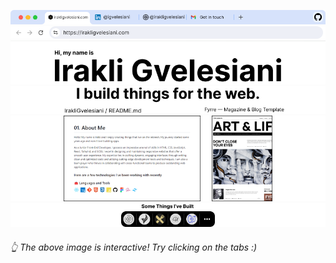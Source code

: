 <picture><source media="(prefers-color-scheme: light)" srcset="https://raw.githubusercontent.com/IrakliGvelesiani/IrakliGvelesiani/main/generator/generated/7104c355cc482897d34a78b390d48e288436f2e15e505c48620d975533c7ddc528d820986a9a6370fe3c61d12bb312425033b3c97a239111af69eea0f91b014f.png"><source media="(prefers-color-scheme: dark)" srcset="https://raw.githubusercontent.com/IrakliGvelesiani/IrakliGvelesiani/main/generator/generated/3297ad0c7253453ef36db9015e0c492f153a9969fc4d68c8716aff617f3e3f9f8f9c8fe6e18519d53663a91a6a9671422240f766297161d90a6c9061f8a52ed9.png"><img src="https://raw.githubusercontent.com/IrakliGvelesiani/IrakliGvelesiani/main/generator/generated/7104c355cc482897d34a78b390d48e288436f2e15e505c48620d975533c7ddc528d820986a9a6370fe3c61d12bb312425033b3c97a239111af69eea0f91b014f.png" width="2.4822695035460995%" /></picture><a href="#js-contribution-activity"><picture><source media="(prefers-color-scheme: light)" srcset="https://raw.githubusercontent.com/IrakliGvelesiani/IrakliGvelesiani/main/generator/generated/cc4f1d5dc187415b33ad1cdc263b2c14f9897c57398cef3cbbcefb4867a682f71635c51028681c22a3ff03ea8b8299b5681e617aef6ec7435170615a9e16ddf2.png"><source media="(prefers-color-scheme: dark)" srcset="https://raw.githubusercontent.com/IrakliGvelesiani/IrakliGvelesiani/main/generator/generated/80c4d67fdecab5002a057fc408be88186d1300441502f0c5f4b2c5a687b5e1ff5d85be6a21ddcd01118b59c70e92c2e6f824f299052c244510115b34cf746282.png"><img src="https://raw.githubusercontent.com/IrakliGvelesiani/IrakliGvelesiani/main/generator/generated/cc4f1d5dc187415b33ad1cdc263b2c14f9897c57398cef3cbbcefb4867a682f71635c51028681c22a3ff03ea8b8299b5681e617aef6ec7435170615a9e16ddf2.png" width="1.4184397163120568%" /></picture></a><picture><source media="(prefers-color-scheme: light)" srcset="https://raw.githubusercontent.com/IrakliGvelesiani/IrakliGvelesiani/main/generator/generated/becc65165b902b95c14ae12bb2eb936e39ae7ad5a983b2c852ad0e49b3e64a09a7da09590d94cb0a40269fea2b2a5caa90ddae87f20719ef25d4b2a5d16c3f81.png"><source media="(prefers-color-scheme: dark)" srcset="https://raw.githubusercontent.com/IrakliGvelesiani/IrakliGvelesiani/main/generator/generated/7fbbe36fef3ff0896a30964782c7d9836c84e98d5e6ec86be12ca676c252addaeedc1a2d15f06bf6f428959c691a500fd7b2ef287777934d4c33d628ebbb1c00.png"><img src="https://raw.githubusercontent.com/IrakliGvelesiani/IrakliGvelesiani/main/generator/generated/becc65165b902b95c14ae12bb2eb936e39ae7ad5a983b2c852ad0e49b3e64a09a7da09590d94cb0a40269fea2b2a5caa90ddae87f20719ef25d4b2a5d16c3f81.png" width="0.9456264775413712%" /></picture><a href="#-the-above-image-is-interactive-try-clicking-on-the-tabs-"><picture><source media="(prefers-color-scheme: light)" srcset="https://raw.githubusercontent.com/IrakliGvelesiani/IrakliGvelesiani/main/generator/generated/acaa06269652d8bbad8e8a37865649d2d3ae714b7815e90b880ebd651d04ee3a8a6f076708bed1b6cbcf194cbe4b51eea72b0b38a210983258c0b6cf85864ad5.png"><source media="(prefers-color-scheme: dark)" srcset="https://raw.githubusercontent.com/IrakliGvelesiani/IrakliGvelesiani/main/generator/generated/e66d0dfba4340c603114f0b714fc05dd7ade21a23c87aca34c9d8451d91ee9faec22abd096d91426bebecf103deef4260627b6b1340928eed663bc4ea1d405f7.png"><img src="https://raw.githubusercontent.com/IrakliGvelesiani/IrakliGvelesiani/main/generator/generated/acaa06269652d8bbad8e8a37865649d2d3ae714b7815e90b880ebd651d04ee3a8a6f076708bed1b6cbcf194cbe4b51eea72b0b38a210983258c0b6cf85864ad5.png" width="1.4184397163120568%" /></picture></a><picture><source media="(prefers-color-scheme: light)" srcset="https://raw.githubusercontent.com/IrakliGvelesiani/IrakliGvelesiani/main/generator/generated/becc65165b902b95c14ae12bb2eb936e39ae7ad5a983b2c852ad0e49b3e64a09a7da09590d94cb0a40269fea2b2a5caa90ddae87f20719ef25d4b2a5d16c3f81.png"><source media="(prefers-color-scheme: dark)" srcset="https://raw.githubusercontent.com/IrakliGvelesiani/IrakliGvelesiani/main/generator/generated/7fbbe36fef3ff0896a30964782c7d9836c84e98d5e6ec86be12ca676c252addaeedc1a2d15f06bf6f428959c691a500fd7b2ef287777934d4c33d628ebbb1c00.png"><img src="https://raw.githubusercontent.com/IrakliGvelesiani/IrakliGvelesiani/main/generator/generated/becc65165b902b95c14ae12bb2eb936e39ae7ad5a983b2c852ad0e49b3e64a09a7da09590d94cb0a40269fea2b2a5caa90ddae87f20719ef25d4b2a5d16c3f81.png" width="0.9456264775413712%" /></picture><a href="https://github.com/IrakliGvelesiani"><picture><source media="(prefers-color-scheme: light)" srcset="https://raw.githubusercontent.com/IrakliGvelesiani/IrakliGvelesiani/main/generator/generated/c632e21ca1d66a6278bf572f7aa8218c5972c43e780d8e966fc614c48781460226e58370da8cfd0ded118c2c8df88513ef2a874ff2acbeaab92077eb3cba1ee6.png"><source media="(prefers-color-scheme: dark)" srcset="https://raw.githubusercontent.com/IrakliGvelesiani/IrakliGvelesiani/main/generator/generated/7aa7628aed602498de30c395179333995c5ca22e7d0817626665ff7139dbab74d351f5ba8cc89d71678e965087bebecd8d1b7be533c1d9594414007cc4d3aafd.png"><img src="https://raw.githubusercontent.com/IrakliGvelesiani/IrakliGvelesiani/main/generator/generated/c632e21ca1d66a6278bf572f7aa8218c5972c43e780d8e966fc614c48781460226e58370da8cfd0ded118c2c8df88513ef2a874ff2acbeaab92077eb3cba1ee6.png" width="1.4184397163120568%" /></picture></a><picture><source media="(prefers-color-scheme: light)" srcset="https://raw.githubusercontent.com/IrakliGvelesiani/IrakliGvelesiani/main/generator/generated/5ed307c02b35cb4aa2f333d5d971105ca076be82834a4ffadde56dce6a87c0385d49030a7ca956d62b0f0547849b77c225022481b4c325c77fdb235ba7c0f267.png"><source media="(prefers-color-scheme: dark)" srcset="https://raw.githubusercontent.com/IrakliGvelesiani/IrakliGvelesiani/main/generator/generated/071cfb1ed149c0546f611c126d5fc815a60c6ef6fdd139919af7f372199c02dd18dc1231dc614f199a5d07a51458dbcba61317c9c8d31b9302d1fa0e9d888b18.png"><img src="https://raw.githubusercontent.com/IrakliGvelesiani/IrakliGvelesiani/main/generator/generated/5ed307c02b35cb4aa2f333d5d971105ca076be82834a4ffadde56dce6a87c0385d49030a7ca956d62b0f0547849b77c225022481b4c325c77fdb235ba7c0f267.png" width="2.2458628841607564%" /></picture><a href="https://irakligvelesiani.com"><picture><source media="(prefers-color-scheme: light)" srcset="https://raw.githubusercontent.com/IrakliGvelesiani/IrakliGvelesiani/main/generator/generated/86602e7eb84ded096c0aebedb45c09348cbdb1967264402130deee1d1b871e6b4429b8fbe782dee86703a27805a8505dd3451cdb97908fb95b966027a3695201.png"><source media="(prefers-color-scheme: dark)" srcset="https://raw.githubusercontent.com/IrakliGvelesiani/IrakliGvelesiani/main/generator/generated/4b8f3adb7221e895b62fe64b81d99c0a6313e0d04494fe5329fe3935ebf7a382eb4197ca927ddac6e086c2c1364dfaea711871204b81342aac301d4e1c92418e.png"><img src="https://raw.githubusercontent.com/IrakliGvelesiani/IrakliGvelesiani/main/generator/generated/86602e7eb84ded096c0aebedb45c09348cbdb1967264402130deee1d1b871e6b4429b8fbe782dee86703a27805a8505dd3451cdb97908fb95b966027a3695201.png" width="14.420803782505912%" /></picture></a><a href="https://www.linkedin.com/in/igvelesiani/"><picture><source media="(prefers-color-scheme: light)" srcset="https://raw.githubusercontent.com/IrakliGvelesiani/IrakliGvelesiani/main/generator/generated/b016a6ac482573d746fde5738fff4af9dc0139788601495b31cdd3d86ded6cfe19b40d72b2c960096c377d48c36cb2e0927965517ae1355d998f018c9bedff1e.png"><source media="(prefers-color-scheme: dark)" srcset="https://raw.githubusercontent.com/IrakliGvelesiani/IrakliGvelesiani/main/generator/generated/c469375979fec95802d24b61553310c3f68a95b1c80ac92ab673e7526288490b6a2953ba41dd629fb617c160777799ab9a2aff6178cb04cdd4a8e34d7ff817f6.png"><img src="https://raw.githubusercontent.com/IrakliGvelesiani/IrakliGvelesiani/main/generator/generated/b016a6ac482573d746fde5738fff4af9dc0139788601495b31cdd3d86ded6cfe19b40d72b2c960096c377d48c36cb2e0927965517ae1355d998f018c9bedff1e.png" width="14.420803782505912%" /></picture></a><picture><source media="(prefers-color-scheme: light)" srcset="https://raw.githubusercontent.com/IrakliGvelesiani/IrakliGvelesiani/main/generator/generated/ce3645247a5892e080e98a186bb5dcb70fb02c79ca7b410d6be247b57446380d3f4efcb3912dcc03667180e6ea2894e1550a5843f9a551d6ee33059d64165c22.png"><source media="(prefers-color-scheme: dark)" srcset="https://raw.githubusercontent.com/IrakliGvelesiani/IrakliGvelesiani/main/generator/generated/e77e86fa5a7017842db9e0b7a8ff922f53e2b62dd213ee222484915625d50c9de3b4de369b813a73ec6976c984b98b40f3f4402a4b6107fea0809963c240efde.png"><img src="https://raw.githubusercontent.com/IrakliGvelesiani/IrakliGvelesiani/main/generator/generated/ce3645247a5892e080e98a186bb5dcb70fb02c79ca7b410d6be247b57446380d3f4efcb3912dcc03667180e6ea2894e1550a5843f9a551d6ee33059d64165c22.png" width="1.1820330969267139%" /></picture><a href="https://codepen.io/irakligvelesiani"><picture><source media="(prefers-color-scheme: light)" srcset="https://raw.githubusercontent.com/IrakliGvelesiani/IrakliGvelesiani/main/generator/generated/51464183721bb25b5b1826feeaa1d7a27ddc7c284cd1577d3271ac988900758dc0dad79b483e1ba6fc30b1f15a44b47b44172fee4951938dfef564bae4e3ff7b.png"><source media="(prefers-color-scheme: dark)" srcset="https://raw.githubusercontent.com/IrakliGvelesiani/IrakliGvelesiani/main/generator/generated/61c6c543385d9ac358680657b83414052f6f78bf0ae39761394709a554149d295d592122404a05f81f839d39703edea6e448d55a7b1159db9ba204a0ce5a3f47.png"><img src="https://raw.githubusercontent.com/IrakliGvelesiani/IrakliGvelesiani/main/generator/generated/51464183721bb25b5b1826feeaa1d7a27ddc7c284cd1577d3271ac988900758dc0dad79b483e1ba6fc30b1f15a44b47b44172fee4951938dfef564bae4e3ff7b.png" width="14.893617021276595%" /></picture></a><picture><source media="(prefers-color-scheme: light)" srcset="https://raw.githubusercontent.com/IrakliGvelesiani/IrakliGvelesiani/main/generator/generated/535cfa37e658d9a35f45114e98144d0455aca1a342224796961dc871bc76868256eb6268b827c1b0267a699389ccdfc2acd0b7f6f805d6c156faf53ca2af3db2.png"><source media="(prefers-color-scheme: dark)" srcset="https://raw.githubusercontent.com/IrakliGvelesiani/IrakliGvelesiani/main/generator/generated/e0c83201972c288e56a532939313556b942bdb4917a4abb36500467d808358ea37bed10c18062ed142919112f20c554832f4fed5f86db8f63ccaf4fde6ad38a9.png"><img src="https://raw.githubusercontent.com/IrakliGvelesiani/IrakliGvelesiani/main/generator/generated/535cfa37e658d9a35f45114e98144d0455aca1a342224796961dc871bc76868256eb6268b827c1b0267a699389ccdfc2acd0b7f6f805d6c156faf53ca2af3db2.png" width="0.2364066193853428%" /></picture><a href="mailto:gvelesianiirakla@gmail.com"><picture><source media="(prefers-color-scheme: light)" srcset="https://raw.githubusercontent.com/IrakliGvelesiani/IrakliGvelesiani/main/generator/generated/86d5f5458a80fac027fc0ef34926b5e32e204d09eb0f8f6c20b059f46ace428fb66945a3005b8d01ae57f24141125c75386d9db2e0165cbf113d996da5875788.png"><source media="(prefers-color-scheme: dark)" srcset="https://raw.githubusercontent.com/IrakliGvelesiani/IrakliGvelesiani/main/generator/generated/f7360b6aeb47317f712bca752f4a20f9e76f41bf004ad533dd86ef1d4bacb8924b4d3ca8e845c788188ede809d7d28400b744aeb76e67a2330c68b0591389e10.png"><img src="https://raw.githubusercontent.com/IrakliGvelesiani/IrakliGvelesiani/main/generator/generated/86d5f5458a80fac027fc0ef34926b5e32e204d09eb0f8f6c20b059f46ace428fb66945a3005b8d01ae57f24141125c75386d9db2e0165cbf113d996da5875788.png" width="14.775413711583923%" /></picture></a><picture><source media="(prefers-color-scheme: light)" srcset="https://raw.githubusercontent.com/IrakliGvelesiani/IrakliGvelesiani/main/generator/generated/535cfa37e658d9a35f45114e98144d0455aca1a342224796961dc871bc76868256eb6268b827c1b0267a699389ccdfc2acd0b7f6f805d6c156faf53ca2af3db2.png"><source media="(prefers-color-scheme: dark)" srcset="https://raw.githubusercontent.com/IrakliGvelesiani/IrakliGvelesiani/main/generator/generated/e0c83201972c288e56a532939313556b942bdb4917a4abb36500467d808358ea37bed10c18062ed142919112f20c554832f4fed5f86db8f63ccaf4fde6ad38a9.png"><img src="https://raw.githubusercontent.com/IrakliGvelesiani/IrakliGvelesiani/main/generator/generated/535cfa37e658d9a35f45114e98144d0455aca1a342224796961dc871bc76868256eb6268b827c1b0267a699389ccdfc2acd0b7f6f805d6c156faf53ca2af3db2.png" width="0.2364066193853428%" /></picture><a href="https://github.com/IrakliGvelesiani"><picture><source media="(prefers-color-scheme: light)" srcset="https://raw.githubusercontent.com/IrakliGvelesiani/IrakliGvelesiani/main/generator/generated/f8aa0e5c2da6a38470bb8be190c8c7622f901ed3e39be5b61d9dba91940359344f6c19ad80fee3df1b005d0f6c286953dd044ca1cac8113802a50b0b3f6dc747.png"><source media="(prefers-color-scheme: dark)" srcset="https://raw.githubusercontent.com/IrakliGvelesiani/IrakliGvelesiani/main/generator/generated/05212118554b978b7aaf9ea830d5300872775746cdeb3c9ea4c8cd7f6d78173b8e117ef66ea625ed4191a6783f1ca17e213e6a12bd64d6d7b124fa314c512a5a.png"><img src="https://raw.githubusercontent.com/IrakliGvelesiani/IrakliGvelesiani/main/generator/generated/f8aa0e5c2da6a38470bb8be190c8c7622f901ed3e39be5b61d9dba91940359344f6c19ad80fee3df1b005d0f6c286953dd044ca1cac8113802a50b0b3f6dc747.png" width="14.775413711583923%" /></picture></a><picture><source media="(prefers-color-scheme: light)" srcset="https://raw.githubusercontent.com/IrakliGvelesiani/IrakliGvelesiani/main/generator/generated/3b4597fae6f9f5a871721e47e15ca6e8e4ed3687c7f20b3a92b70c188275a442dff11c7244a6408ea1aeba9eae6eef95147834428e399052a517a7c826d54dea.png"><source media="(prefers-color-scheme: dark)" srcset="https://raw.githubusercontent.com/IrakliGvelesiani/IrakliGvelesiani/main/generator/generated/4e488c088eaa0741bde93966f681522f7d7aa130ca165d7b549271445f942dc364c4f72f65b5c15274b3750e801c97ad0253d1677b6cdc9daaf0d650de966022.png"><img src="https://raw.githubusercontent.com/IrakliGvelesiani/IrakliGvelesiani/main/generator/generated/3b4597fae6f9f5a871721e47e15ca6e8e4ed3687c7f20b3a92b70c188275a442dff11c7244a6408ea1aeba9eae6eef95147834428e399052a517a7c826d54dea.png" width="10.16548463356974%" /></picture><a href="https://github.com/IrakliGvelesiani"><picture><source media="(prefers-color-scheme: light)" srcset="https://raw.githubusercontent.com/IrakliGvelesiani/IrakliGvelesiani/main/generator/generated/1194c9df60e1a4a0d9fbc740d26ccfaafde021a47853febf2f6fc8263d69e99c1219cc33e81843ab4d91400f3ba8b63f27ea4f9e5b9e68cbec0709a92f143244.png"><source media="(prefers-color-scheme: dark)" srcset="https://raw.githubusercontent.com/IrakliGvelesiani/IrakliGvelesiani/main/generator/generated/ba3f1fdda2723788494c6e778eb07fe2b2cdb430f219225cace077aede1bd28acb2803139adc946373411794d670a663a510a3fddf971fae245011e01eabe973.png"><img src="https://raw.githubusercontent.com/IrakliGvelesiani/IrakliGvelesiani/main/generator/generated/1194c9df60e1a4a0d9fbc740d26ccfaafde021a47853febf2f6fc8263d69e99c1219cc33e81843ab4d91400f3ba8b63f27ea4f9e5b9e68cbec0709a92f143244.png" width="3.309692671394799%" /></picture></a><picture><source media="(prefers-color-scheme: light)" srcset="https://raw.githubusercontent.com/IrakliGvelesiani/IrakliGvelesiani/main/generator/generated/66caf4f0325b7d5d09d45d1b49fdac5c1edaeef34c77c3b2276c76f60cb1d90fa0922f77a4b4b38ec38513545d7df72dca8a56ef31b56a9006b696f9cea1e715.png"><source media="(prefers-color-scheme: dark)" srcset="https://raw.githubusercontent.com/IrakliGvelesiani/IrakliGvelesiani/main/generator/generated/3565fd593ff1f295de5f5192eed1c443bafcaf7c6b1565d926d966fbf53667d923b97e37c7829fc9422b853c0c997cfe20781d117ed1ba1515ce0d919c4c2d75.png"><img src="https://raw.githubusercontent.com/IrakliGvelesiani/IrakliGvelesiani/main/generator/generated/66caf4f0325b7d5d09d45d1b49fdac5c1edaeef34c77c3b2276c76f60cb1d90fa0922f77a4b4b38ec38513545d7df72dca8a56ef31b56a9006b696f9cea1e715.png" width="0.7092198581560284%" /></picture><picture><source media="(prefers-color-scheme: light)" srcset="https://raw.githubusercontent.com/IrakliGvelesiani/IrakliGvelesiani/main/generator/generated/cc2f340963f99a2f1581fc2f080605351f915eb36c57b315bc9ec6a96d0033d02966097ed59279abbf207ec0237ec7d2df770fca49538452beac0ccc1e18f30b.png"><source media="(prefers-color-scheme: dark)" srcset="https://raw.githubusercontent.com/IrakliGvelesiani/IrakliGvelesiani/main/generator/generated/ee569879dca67c47d401a06a33bb8de9ced4b25d7b2baac1b3422c29009a0d520b70796048eac71e3043be0f41d6fbdc4c0c86f9f32f4a7228884aca7fae16a2.png"><img src="https://raw.githubusercontent.com/IrakliGvelesiani/IrakliGvelesiani/main/generator/generated/cc2f340963f99a2f1581fc2f080605351f915eb36c57b315bc9ec6a96d0033d02966097ed59279abbf207ec0237ec7d2df770fca49538452beac0ccc1e18f30b.png" width="8.865248226950355%" /></picture><a href="https://github.com/IrakliGvelesiani"><picture><source media="(prefers-color-scheme: light)" srcset="https://raw.githubusercontent.com/IrakliGvelesiani/IrakliGvelesiani/main/generator/generated/d7499722a20d646abd8ec342eb02127d8f012e8a5d38a0926f43e62f3dd1a219ee4967f8c53ee3d6382423db8e9056b0d5430f7c2e70ca8c36bb879c8184eaf3.png"><source media="(prefers-color-scheme: dark)" srcset="https://raw.githubusercontent.com/IrakliGvelesiani/IrakliGvelesiani/main/generator/generated/277795e8040fb10cf8813f12bdc9ec921585fa7047db758061d9ebaf407447276276d1aebfb707e95a9d0970d2ac367051340edee762d97c9b9e89fd989ff6b5.png"><img src="https://raw.githubusercontent.com/IrakliGvelesiani/IrakliGvelesiani/main/generator/generated/d7499722a20d646abd8ec342eb02127d8f012e8a5d38a0926f43e62f3dd1a219ee4967f8c53ee3d6382423db8e9056b0d5430f7c2e70ca8c36bb879c8184eaf3.png" width="1.5366430260047281%" /></picture></a><picture><source media="(prefers-color-scheme: light)" srcset="https://raw.githubusercontent.com/IrakliGvelesiani/IrakliGvelesiani/main/generator/generated/b85fb7049a6821fc8915369385a39e8a426a6c17ec6eaac2ce098d829d0ae97ac0e5744b5cc678a3d2dfe65107c88d02863fccfbe3500afd771ecc6e9c200bf8.png"><source media="(prefers-color-scheme: dark)" srcset="https://raw.githubusercontent.com/IrakliGvelesiani/IrakliGvelesiani/main/generator/generated/535b493f970106c9575cf3255aeda3d631c786126d852b9565d181052d41c898cf4709a4fe486e88bc141b68c0e3319726bc2a1770b956206d562d144b7e177e.png"><img src="https://raw.githubusercontent.com/IrakliGvelesiani/IrakliGvelesiani/main/generator/generated/b85fb7049a6821fc8915369385a39e8a426a6c17ec6eaac2ce098d829d0ae97ac0e5744b5cc678a3d2dfe65107c88d02863fccfbe3500afd771ecc6e9c200bf8.png" width="1.8912529550827424%" /></picture><a href="https://irakligvelesiani.com"><picture><source media="(prefers-color-scheme: light)" srcset="https://raw.githubusercontent.com/IrakliGvelesiani/IrakliGvelesiani/main/generator/generated/4aa4e3c3709c4a1b3ec9b4d71e8edc7a024732653e5ec8f3188b2014f072025f76cbde198153033f2cef6e5bb9c45ac2d4405efdd6f54746afc58df78fc19b8b.png"><source media="(prefers-color-scheme: dark)" srcset="https://raw.githubusercontent.com/IrakliGvelesiani/IrakliGvelesiani/main/generator/generated/24a2f5aff27dc086b5a84b71ca4fc87ebc88ee6403b9084f103152281880da80f0ee3d263953f96d12800858e2c87b039ed3bb01361f4fad346f216cb2d0d8d5.png"><img src="https://raw.githubusercontent.com/IrakliGvelesiani/IrakliGvelesiani/main/generator/generated/4aa4e3c3709c4a1b3ec9b4d71e8edc7a024732653e5ec8f3188b2014f072025f76cbde198153033f2cef6e5bb9c45ac2d4405efdd6f54746afc58df78fc19b8b.png" width="86.99763593380615%" /></picture></a><picture><source media="(prefers-color-scheme: light)" srcset="https://raw.githubusercontent.com/IrakliGvelesiani/IrakliGvelesiani/main/generator/generated/40204f0bb3f056cd387712574833e372ec284b4c37e97caec0d813d9aa4d1beeb34b21da98920c2c9569423e31f5f24c89c17cacf2cec5b7f36961bb069e1c96.png"><source media="(prefers-color-scheme: dark)" srcset="https://raw.githubusercontent.com/IrakliGvelesiani/IrakliGvelesiani/main/generator/generated/0fd638bb4d3a7074e452f41b317ffe12850cee1d3443da176b69f1e298326ab6b4309bff39d94385f8db7de98eda196e2fd07b1feb207c2663aee3eaea07fac5.png"><img src="https://raw.githubusercontent.com/IrakliGvelesiani/IrakliGvelesiani/main/generator/generated/40204f0bb3f056cd387712574833e372ec284b4c37e97caec0d813d9aa4d1beeb34b21da98920c2c9569423e31f5f24c89c17cacf2cec5b7f36961bb069e1c96.png" width="0.7092198581560284%" /></picture><picture><source media="(prefers-color-scheme: light)" srcset="https://raw.githubusercontent.com/IrakliGvelesiani/IrakliGvelesiani/main/generator/generated/d07215c109c7f317e0da0429a2f59550b1cab19994a4cec415929b2ffae2ae155d15d1f4789c78d936261d0a446b03b1f655110b0dcea40119d3359d99dde4d7.png"><source media="(prefers-color-scheme: dark)" srcset="https://raw.githubusercontent.com/IrakliGvelesiani/IrakliGvelesiani/main/generator/generated/09960d0569be0cb371f0aafa4a2822ddef32a59cc51282bd4b355c1769236055dbfda90ea0b95ecf18218422b1d112bf50871597c28f0fd67c00d2f02972610f.png"><img src="https://raw.githubusercontent.com/IrakliGvelesiani/IrakliGvelesiani/main/generator/generated/d07215c109c7f317e0da0429a2f59550b1cab19994a4cec415929b2ffae2ae155d15d1f4789c78d936261d0a446b03b1f655110b0dcea40119d3359d99dde4d7.png" width="100%" /></picture><picture><source media="(prefers-color-scheme: light)" srcset="https://raw.githubusercontent.com/IrakliGvelesiani/IrakliGvelesiani/main/generator/generated/a5db762c48c8cfcaa3d372ae9d5aa9843a7ee39a2034f027d3b16b854aa139a9de7dca190776f3f8ec13e2bdbbcd86b7a7c41ada5b793e7545dfc759e4ae8798.png"><source media="(prefers-color-scheme: dark)" srcset="https://raw.githubusercontent.com/IrakliGvelesiani/IrakliGvelesiani/main/generator/generated/36eece36e1aaf00dfb6672b03c07be7233c38e325ad9800bea94d9dc994bed9421801ace40c91302f0ca5eb904bed1439005848225a59752954117f1288771d7.png"><img src="https://raw.githubusercontent.com/IrakliGvelesiani/IrakliGvelesiani/main/generator/generated/a5db762c48c8cfcaa3d372ae9d5aa9843a7ee39a2034f027d3b16b854aa139a9de7dca190776f3f8ec13e2bdbbcd86b7a7c41ada5b793e7545dfc759e4ae8798.png" width="16.78486997635934%" /></picture><a href="https://github.com/IrakliGvelesiani/IrakliGvelesiani/blob/main/README.md#leonsilicon"><picture><source media="(prefers-color-scheme: light)" srcset="https://raw.githubusercontent.com/IrakliGvelesiani/IrakliGvelesiani/main/generator/generated/12db24731a008cca3e9806a06bb38f2092ed24e5e2022ca1a58ea73df1ac757a5b87e2c1a1b79fafa8b3b1e47e5077381d8201bccc59331b0d443a2cd31c9960.png"><source media="(prefers-color-scheme: dark)" srcset="https://raw.githubusercontent.com/IrakliGvelesiani/IrakliGvelesiani/main/generator/generated/c1ee8648b47f1601eaf4f13cd03af3a7b0799b9e5b652ee46479c57d4565f113eeb10a2f2017c619a38b2599628b802c68018fee034d12cc3f9541392bd8617e.png"><img src="https://raw.githubusercontent.com/IrakliGvelesiani/IrakliGvelesiani/main/generator/generated/12db24731a008cca3e9806a06bb38f2092ed24e5e2022ca1a58ea73df1ac757a5b87e2c1a1b79fafa8b3b1e47e5077381d8201bccc59331b0d443a2cd31c9960.png" width="43.61702127659575%" /></picture></a><picture><source media="(prefers-color-scheme: light)" srcset="https://raw.githubusercontent.com/IrakliGvelesiani/IrakliGvelesiani/main/generator/generated/c52de0881963218eb5dffa6231eeabe0fed2721d916aede6cfa77a9a2566c42e22e1cc2c2bb9ac5ea65a94c4bca3f2db5d50e2fba3908573590a28d1a5d5fc83.png"><source media="(prefers-color-scheme: dark)" srcset="https://raw.githubusercontent.com/IrakliGvelesiani/IrakliGvelesiani/main/generator/generated/126f0fdbf0223ccc19d2bbf5563bb082ad42e880d98336272e0ab0740f63d071daf16768b38a8dd64f315ce12524c4e0a44948b5692e29de58aefd7b804faf25.png"><img src="https://raw.githubusercontent.com/IrakliGvelesiani/IrakliGvelesiani/main/generator/generated/c52de0881963218eb5dffa6231eeabe0fed2721d916aede6cfa77a9a2566c42e22e1cc2c2bb9ac5ea65a94c4bca3f2db5d50e2fba3908573590a28d1a5d5fc83.png" width="3.4278959810874707%" /></picture><a href="https://fyrremagazine.netlify.app"><picture><source media="(prefers-color-scheme: light)" srcset="https://raw.githubusercontent.com/IrakliGvelesiani/IrakliGvelesiani/main/generator/generated/ba05e466adf86bc840c58bdebd8a863675adb4287b45cb479efcbf23fed8e4f9ee417276662047ac365511a7a11b46edd3b17717844f3532292da62eff03af73.png"><source media="(prefers-color-scheme: dark)" srcset="https://raw.githubusercontent.com/IrakliGvelesiani/IrakliGvelesiani/main/generator/generated/20bc3aa92ce44db1b2e57f11644741521c840c26d36a25fdb5e937b1b028080d3ad9b8c4d622d38a99f16a7c3eb0344b141485cddf397c45ba62a4309b1ebf5a.png"><img src="https://raw.githubusercontent.com/IrakliGvelesiani/IrakliGvelesiani/main/generator/generated/ba05e466adf86bc840c58bdebd8a863675adb4287b45cb479efcbf23fed8e4f9ee417276662047ac365511a7a11b46edd3b17717844f3532292da62eff03af73.png" width="19.38534278959811%" /></picture></a><picture><source media="(prefers-color-scheme: light)" srcset="https://raw.githubusercontent.com/IrakliGvelesiani/IrakliGvelesiani/main/generator/generated/9c465813f43415967fd85e26b7e850d080fba5523a5b4b3ae64c23b1901ab3ea2c661f051c59a5bc246375174c6e88143cfcab30e8cb513b76f925187716b1e0.png"><source media="(prefers-color-scheme: dark)" srcset="https://raw.githubusercontent.com/IrakliGvelesiani/IrakliGvelesiani/main/generator/generated/05de9473d15a4bb251f66d50a975bd2c4df62ba4214f931890b74719e83c0cf52d59241ac16b5dea75e7726d2ce725b1d18a0fede1d45ebbe662dcbd7705a5cc.png"><img src="https://raw.githubusercontent.com/IrakliGvelesiani/IrakliGvelesiani/main/generator/generated/9c465813f43415967fd85e26b7e850d080fba5523a5b4b3ae64c23b1901ab3ea2c661f051c59a5bc246375174c6e88143cfcab30e8cb513b76f925187716b1e0.png" width="16.78486997635934%" /></picture><picture><source media="(prefers-color-scheme: light)" srcset="https://raw.githubusercontent.com/IrakliGvelesiani/IrakliGvelesiani/main/generator/generated/b3b42481b1b860d92094aca2908afb03bac6e04d88d08e8b4475f49cec9db7d67ea9a6c3f54ae4b6fb0923cac9016bfedd77d1c19281735da81e5fed8a36d302.png"><source media="(prefers-color-scheme: dark)" srcset="https://raw.githubusercontent.com/IrakliGvelesiani/IrakliGvelesiani/main/generator/generated/6ba4792e75d31b0a39967131ff521e35923e3cf9ef75c82cf0a9be83573ef78dddf4d56e8bf536f9a0ab988424ae30bf91098b8f56b2cf2881db2757e57b899c.png"><img src="https://raw.githubusercontent.com/IrakliGvelesiani/IrakliGvelesiani/main/generator/generated/b3b42481b1b860d92094aca2908afb03bac6e04d88d08e8b4475f49cec9db7d67ea9a6c3f54ae4b6fb0923cac9016bfedd77d1c19281735da81e5fed8a36d302.png" width="16.78486997635934%" /></picture><a href="https://github.com/IrakliGvelesiani/IrakliGvelesiani/blob/main/README.md#leonsilicon"><picture><source media="(prefers-color-scheme: light)" srcset="https://raw.githubusercontent.com/IrakliGvelesiani/IrakliGvelesiani/main/generator/generated/readme-light.b55f9fdce4ea4d0bd1f61214f158a470e8eee7ad2812d70c2361167679647cbf20c780e0302490545d445b501726a1a04d96143cff46d49f4a99380e958322f0.png"><source media="(prefers-color-scheme: dark)" srcset="https://raw.githubusercontent.com/IrakliGvelesiani/IrakliGvelesiani/main/generator/generated/readme-dark.8a36eaac11ed537674862ac46d90571a237f9de6adbd0477baef9e137a83f0dc927f4f110e04e1a450e460b14008ba49cc962486f10be6e9d5c87f045fa9e3ed.png"><img src="https://raw.githubusercontent.com/IrakliGvelesiani/IrakliGvelesiani/main/generator/generated/readme-light.b55f9fdce4ea4d0bd1f61214f158a470e8eee7ad2812d70c2361167679647cbf20c780e0302490545d445b501726a1a04d96143cff46d49f4a99380e958322f0.png" width="43.61702127659575%" /></picture></a><picture><source media="(prefers-color-scheme: light)" srcset="https://raw.githubusercontent.com/IrakliGvelesiani/IrakliGvelesiani/main/generator/generated/9e9ba37072ca21630e337f7399d557a1402540c540905b93b405735777af4e13f95ea7cbf151ef0a38fe150d6f469d3de11917b6cf72b795d257c5e6f22e1ea4.png"><source media="(prefers-color-scheme: dark)" srcset="https://raw.githubusercontent.com/IrakliGvelesiani/IrakliGvelesiani/main/generator/generated/e147c0b207855bda2db5bb196a5b56b095416a5391bfb858d74748e0ed61fc0262cc239b49c95f859c7656d3a3acd1f1fb9b00439ec42130211e6225e9017f78.png"><img src="https://raw.githubusercontent.com/IrakliGvelesiani/IrakliGvelesiani/main/generator/generated/9e9ba37072ca21630e337f7399d557a1402540c540905b93b405735777af4e13f95ea7cbf151ef0a38fe150d6f469d3de11917b6cf72b795d257c5e6f22e1ea4.png" width="3.4278959810874707%" /></picture><a href="https://fyrremagazine.netlify.app"><picture><source media="(prefers-color-scheme: light)" srcset="https://raw.githubusercontent.com/IrakliGvelesiani/IrakliGvelesiani/main/generator/generated/2d369a3d1bf27c8bb7cfb0a1bc90535093a08c870aed71d17d03f73146991a43769a9db9f4cbd0b4826ac5a491e2e8791673eab661e5b13eb6b04e2d06142a3e.png"><source media="(prefers-color-scheme: dark)" srcset="https://raw.githubusercontent.com/IrakliGvelesiani/IrakliGvelesiani/main/generator/generated/fb0e4cd4734bdb1cebdc3b4c55bdc5854598101dcdbfbe59b3f7e92ecc1f83e7f7e2ccde960896b9d58933ec87293764f4ec88212f72aa63cb74f880857b1166.png"><img src="https://raw.githubusercontent.com/IrakliGvelesiani/IrakliGvelesiani/main/generator/generated/2d369a3d1bf27c8bb7cfb0a1bc90535093a08c870aed71d17d03f73146991a43769a9db9f4cbd0b4826ac5a491e2e8791673eab661e5b13eb6b04e2d06142a3e.png" width="19.38534278959811%" /></picture></a><picture><source media="(prefers-color-scheme: light)" srcset="https://raw.githubusercontent.com/IrakliGvelesiani/IrakliGvelesiani/main/generator/generated/b3b42481b1b860d92094aca2908afb03bac6e04d88d08e8b4475f49cec9db7d67ea9a6c3f54ae4b6fb0923cac9016bfedd77d1c19281735da81e5fed8a36d302.png"><source media="(prefers-color-scheme: dark)" srcset="https://raw.githubusercontent.com/IrakliGvelesiani/IrakliGvelesiani/main/generator/generated/6ba4792e75d31b0a39967131ff521e35923e3cf9ef75c82cf0a9be83573ef78dddf4d56e8bf536f9a0ab988424ae30bf91098b8f56b2cf2881db2757e57b899c.png"><img src="https://raw.githubusercontent.com/IrakliGvelesiani/IrakliGvelesiani/main/generator/generated/b3b42481b1b860d92094aca2908afb03bac6e04d88d08e8b4475f49cec9db7d67ea9a6c3f54ae4b6fb0923cac9016bfedd77d1c19281735da81e5fed8a36d302.png" width="16.78486997635934%" /></picture><picture><source media="(prefers-color-scheme: light)" srcset="https://raw.githubusercontent.com/IrakliGvelesiani/IrakliGvelesiani/main/generator/generated/78d10e9d4730eb0f98d542287969b652c62ccb82c8f8a77657cb63e9679940317d7dc8c7fd5f055a38e341e7cd29ab36e73ef5110ca43228781058a16571c15d.png"><source media="(prefers-color-scheme: dark)" srcset="https://raw.githubusercontent.com/IrakliGvelesiani/IrakliGvelesiani/main/generator/generated/94a6552d9c032af0a0d765bbb9d3259e16ac58be56078d74ebb21c4f430e7a5aee36e1fcd6080fb24ad8cde3fb704e337943e57262a52aff1bea1b37cccc5eeb.png"><img src="https://raw.githubusercontent.com/IrakliGvelesiani/IrakliGvelesiani/main/generator/generated/78d10e9d4730eb0f98d542287969b652c62ccb82c8f8a77657cb63e9679940317d7dc8c7fd5f055a38e341e7cd29ab36e73ef5110ca43228781058a16571c15d.png" width="35.1063829787234%" /></picture><a href="https://driveshare.netlify.app"><picture><source media="(prefers-color-scheme: light)" srcset="https://raw.githubusercontent.com/IrakliGvelesiani/IrakliGvelesiani/main/generator/generated/ec405de85622473fab51361c345524d57e4a9086c99335241889f65af4e6a4f5c23ce947bea584f8e36bb794ebd7a2b45af2ef22713893fd219269590212f38a.png"><source media="(prefers-color-scheme: dark)" srcset="https://raw.githubusercontent.com/IrakliGvelesiani/IrakliGvelesiani/main/generator/generated/253ce33d1d3b6425d0082ced7bea7762ac395a8e5ecc284bc248c299702b10f3fcc9b1be4d7972785a2109bf1ecbc8d579dabf3ca6fbe421f924bb302b33e8b1.png"><img src="https://raw.githubusercontent.com/IrakliGvelesiani/IrakliGvelesiani/main/generator/generated/ec405de85622473fab51361c345524d57e4a9086c99335241889f65af4e6a4f5c23ce947bea584f8e36bb794ebd7a2b45af2ef22713893fd219269590212f38a.png" width="4.846335697399527%" /></picture></a><a href="https://c4reerhub.netlify.app"><picture><source media="(prefers-color-scheme: light)" srcset="https://raw.githubusercontent.com/IrakliGvelesiani/IrakliGvelesiani/main/generator/generated/d074e1c3ba916851a5613bdad40b787aa13a26af2a059765652d660f99a309f14941819dca38f18be6f5c5a9e331aa64b0094072d2ea759f11e88b2225eb9945.png"><source media="(prefers-color-scheme: dark)" srcset="https://raw.githubusercontent.com/IrakliGvelesiani/IrakliGvelesiani/main/generator/generated/3e7f650b74d5e1a3a064581d576f706a14b36fdbd72e3aed8a352f779c6f6e3b1c1d6deb26d38864f4f10b9f21aeceedfd7c2b6bc817a85b1ced4dc50e4734ae.png"><img src="https://raw.githubusercontent.com/IrakliGvelesiani/IrakliGvelesiani/main/generator/generated/d074e1c3ba916851a5613bdad40b787aa13a26af2a059765652d660f99a309f14941819dca38f18be6f5c5a9e331aa64b0094072d2ea759f11e88b2225eb9945.png" width="5.08274231678487%" /></picture></a><a href="https://flavorfusion.netlify.app"><picture><source media="(prefers-color-scheme: light)" srcset="https://raw.githubusercontent.com/IrakliGvelesiani/IrakliGvelesiani/main/generator/generated/58e17f293f8ee5367d8b90918962c2a5a9b03f48855a092c096727443e01801776d87128cc0d4b3742aa71734a3ead726b7a324b624e3dc19d031e1937262f25.png"><source media="(prefers-color-scheme: dark)" srcset="https://raw.githubusercontent.com/IrakliGvelesiani/IrakliGvelesiani/main/generator/generated/aa67a8dad4eb4f96589a5691c575052fa07a9431d3425bdf2e263b832f956b319813590770e340f2ea621854acc645846fbe14f90fc6124251f3efeb264a5bb7.png"><img src="https://raw.githubusercontent.com/IrakliGvelesiani/IrakliGvelesiani/main/generator/generated/58e17f293f8ee5367d8b90918962c2a5a9b03f48855a092c096727443e01801776d87128cc0d4b3742aa71734a3ead726b7a324b624e3dc19d031e1937262f25.png" width="4.609929078014184%" /></picture></a><picture><source media="(prefers-color-scheme: light)" srcset="https://raw.githubusercontent.com/IrakliGvelesiani/IrakliGvelesiani/main/generator/generated/f27074080cfb28926d6ce4a31d62c9815b6374582fa92ba797061ba2e3aa520817a88cf7b651eeab0450c9100a898ae4e90bb75ebaabb8b1da61f6fd41258ab0.png"><source media="(prefers-color-scheme: dark)" srcset="https://raw.githubusercontent.com/IrakliGvelesiani/IrakliGvelesiani/main/generator/generated/413260a2bf8e52c789795565003867d084b7de4ae6b81e559c813b2704c4190c7200b42969a6dbb3d2991e9bdf2781b35ff76e47c7a9cd77b1033d7c7680455a.png"><img src="https://raw.githubusercontent.com/IrakliGvelesiani/IrakliGvelesiani/main/generator/generated/f27074080cfb28926d6ce4a31d62c9815b6374582fa92ba797061ba2e3aa520817a88cf7b651eeab0450c9100a898ae4e90bb75ebaabb8b1da61f6fd41258ab0.png" width="0.7092198581560284%" /></picture><a href="https://upstylee.netlify.app"><picture><source media="(prefers-color-scheme: light)" srcset="https://raw.githubusercontent.com/IrakliGvelesiani/IrakliGvelesiani/main/generator/generated/15b58875dd70d19d08940ecd4966b1a6fa4e85aba7ebeb9c7fc07853cff453e352593b4db9244aad642f27d6c35990c4ae26d58fdb7c14e01493b110b98e9074.png"><source media="(prefers-color-scheme: dark)" srcset="https://raw.githubusercontent.com/IrakliGvelesiani/IrakliGvelesiani/main/generator/generated/6760da5ea52bfe7f05b18cd3d1b3944f834786f367248ab7d2beeeb9a0605e33fd9123c65fa6e0a85d3897a83edd17f2cb080121e52caacd39742e63ddfbc44a.png"><img src="https://raw.githubusercontent.com/IrakliGvelesiani/IrakliGvelesiani/main/generator/generated/15b58875dd70d19d08940ecd4966b1a6fa4e85aba7ebeb9c7fc07853cff453e352593b4db9244aad642f27d6c35990c4ae26d58fdb7c14e01493b110b98e9074.png" width="4.609929078014184%" /></picture></a><a href="https://owltunes.netlify.app"><picture><source media="(prefers-color-scheme: light)" srcset="https://raw.githubusercontent.com/IrakliGvelesiani/IrakliGvelesiani/main/generator/generated/0535eea7b3eedd095df9c415a6a54746e96238debc781d99bc622037f1e03275b0bfecb34ee0e20dba4ee8a84a924f087b52dd0373868ff6247d696e2217b50c.png"><source media="(prefers-color-scheme: dark)" srcset="https://raw.githubusercontent.com/IrakliGvelesiani/IrakliGvelesiani/main/generator/generated/07012324adcd6ff28dfd42b0c5bf11a5755eb5ff7d0d16ab2e2216a3b102ec70ac804813a2ad2057c9ad85259c0571abcf7592f3bcbe081fe2d67471b95b7623.png"><img src="https://raw.githubusercontent.com/IrakliGvelesiani/IrakliGvelesiani/main/generator/generated/0535eea7b3eedd095df9c415a6a54746e96238debc781d99bc622037f1e03275b0bfecb34ee0e20dba4ee8a84a924f087b52dd0373868ff6247d696e2217b50c.png" width="4.964539007092199%" /></picture></a><a href="https://irakligvelesiani.com/archive"><picture><source media="(prefers-color-scheme: light)" srcset="https://raw.githubusercontent.com/IrakliGvelesiani/IrakliGvelesiani/main/generator/generated/135d7a1f69e18a14e894b96edbf71f7b9923d660836b7655fc10d573c4d836cb946b50e26acb70f23f11723d4334dbd0bf96dfe1370e4a659d89a145bba6b9af.png"><source media="(prefers-color-scheme: dark)" srcset="https://raw.githubusercontent.com/IrakliGvelesiani/IrakliGvelesiani/main/generator/generated/b2ed11e39e81853ecb2edb6b1066a84f5212ea4c5dadde0bd9a70d044e3449b5ae4dbb6f3ecdcc3e2c098cc6cf60750a0c42e0ded865ca4b12cb56811e350cab.png"><img src="https://raw.githubusercontent.com/IrakliGvelesiani/IrakliGvelesiani/main/generator/generated/135d7a1f69e18a14e894b96edbf71f7b9923d660836b7655fc10d573c4d836cb946b50e26acb70f23f11723d4334dbd0bf96dfe1370e4a659d89a145bba6b9af.png" width="4.964539007092199%" /></picture></a><a href="https://fyrremagazine.netlify.app"><picture><source media="(prefers-color-scheme: light)" srcset="https://raw.githubusercontent.com/IrakliGvelesiani/IrakliGvelesiani/main/generator/generated/5fcfebdbf161107b4c7db8641e040a77f10ca3f1afbb55cb693f6262ada56fc76fb98aa3d376b94602354a48cf981d477a0588117c2fc406a472ecef28b9163d.png"><source media="(prefers-color-scheme: dark)" srcset="https://raw.githubusercontent.com/IrakliGvelesiani/IrakliGvelesiani/main/generator/generated/0a80290faa54c35af2563ad7358e6028a08fa13b97fffe333acfdbb410e24aa46475868e5b3bc360a9800c12b42f8b561653c702048279d4967509e58e67d661.png"><img src="https://raw.githubusercontent.com/IrakliGvelesiani/IrakliGvelesiani/main/generator/generated/5fcfebdbf161107b4c7db8641e040a77f10ca3f1afbb55cb693f6262ada56fc76fb98aa3d376b94602354a48cf981d477a0588117c2fc406a472ecef28b9163d.png" width="18.321513002364064%" /></picture></a><picture><source media="(prefers-color-scheme: light)" srcset="https://raw.githubusercontent.com/IrakliGvelesiani/IrakliGvelesiani/main/generator/generated/d90cc104f71a5efb51bc70306b67a6416f35e7f40f0feadf216b54b903439879b5ec586c1e4d83a0b7582faceaf4b0c8adb7ab171479cab3cf81a88bd95cbaf9.png"><source media="(prefers-color-scheme: dark)" srcset="https://raw.githubusercontent.com/IrakliGvelesiani/IrakliGvelesiani/main/generator/generated/8228d6bfbe11566d245054d4def0695d3e97aaaab968d36a0a4790d7e35aaff762295fe7ecd3664bee5b75de936763157a8a7764b2e62c5e687877811f63d42a.png"><img src="https://raw.githubusercontent.com/IrakliGvelesiani/IrakliGvelesiani/main/generator/generated/d90cc104f71a5efb51bc70306b67a6416f35e7f40f0feadf216b54b903439879b5ec586c1e4d83a0b7582faceaf4b0c8adb7ab171479cab3cf81a88bd95cbaf9.png" width="16.78486997635934%" /></picture>
###### 👆 The above image is interactive! Try clicking on the tabs :)